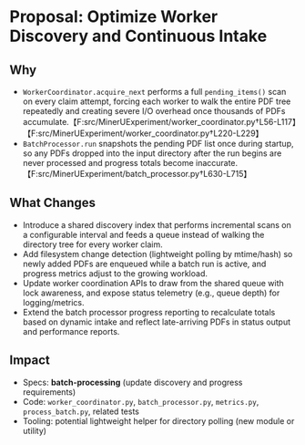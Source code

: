 # Proposal: Optimize Worker Discovery and Continuous Intake

## Why

- `WorkerCoordinator.acquire_next` performs a full `pending_items()` scan on every claim attempt, forcing each worker to walk the entire PDF tree repeatedly and creating severe I/O overhead once thousands of PDFs accumulate.【F:src/MinerUExperiment/worker_coordinator.py†L56-L117】【F:src/MinerUExperiment/worker_coordinator.py†L220-L229】
- `BatchProcessor.run` snapshots the pending PDF list once during startup, so any PDFs dropped into the input directory after the run begins are never processed and progress totals become inaccurate.【F:src/MinerUExperiment/batch_processor.py†L630-L715】

## What Changes

- Introduce a shared discovery index that performs incremental scans on a configurable interval and feeds a queue instead of walking the directory tree for every worker claim.
- Add filesystem change detection (lightweight polling by mtime/hash) so newly added PDFs are enqueued while a batch run is active, and progress metrics adjust to the growing workload.
- Update worker coordination APIs to draw from the shared queue with lock awareness, and expose status telemetry (e.g., queue depth) for logging/metrics.
- Extend the batch processor progress reporting to recalculate totals based on dynamic intake and reflect late-arriving PDFs in status output and performance reports.

## Impact

- Specs: **batch-processing** (update discovery and progress requirements)
- Code: `worker_coordinator.py`, `batch_processor.py`, `metrics.py`, `process_batch.py`, related tests
- Tooling: potential lightweight helper for directory polling (new module or utility)
